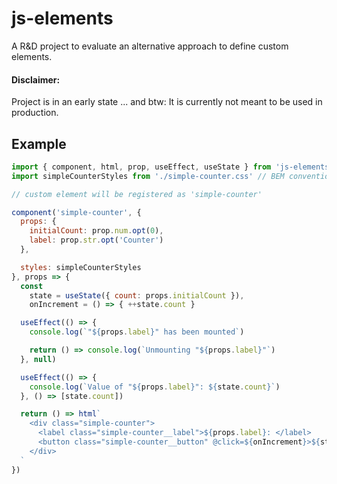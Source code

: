 # js-elements

A R&D project to evaluate an alternative approach to define custom elements.

#### Disclaimer:

Project is in an early state ...
and btw: It is currently not meant to be used in production.

## Example

```js
import { component, html, prop, useEffect, useState } from 'js-elements'
import simpleCounterStyles from './simple-counter.css' // BEM conventions

// custom element will be registered as 'simple-counter' 

component('simple-counter', {
  props: {
    initialCount: prop.num.opt(0),
    label: prop.str.opt('Counter')
  },

  styles: simpleCounterStyles
}, props => {
  const 
    state = useState({ count: props.initialCount }),
    onIncrement = () => { ++state.count }

  useEffect(() => {
    console.log(`"${props.label}" has been mounted`)

    return () => console.log(`Unmounting "${props.label}"`)
  }, null)

  useEffect(() => {
    console.log(`Value of "${props.label}": ${state.count}`)
  }, () => [state.count])

  return () => html`
    <div class="simple-counter"> 
      <label class="simple-counter__label">${props.label}: </label>
      <button class="simple-counter__button" @click=${onIncrement}>${state.count}</button>
    </div>
  `
})
```

